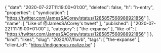 {
  "date": "2020-07-22T11:19:00+01:00",
  "deleted": false,
  "h": "h-entry",
  "properties": {
    "syndication": [
      "https://twitter.com/JamesSACorey/status/1285857568988921856"
    ],
    "name": [
      "Like of @JamesSACorey's tweet"
    ],
    "published": [
      "2020-07-22T11:19:00+01:00"
    ],
    "category": [
      "the-expanse"
    ],
    "like-of": [
      "https://twitter.com/JamesSACorey/status/1285857568988921856"
    ]
  },
  "kind": "likes",
  "slug": "2020/07/fluvb",
  "tags": [
    "the-expanse"
  ],
  "client_id": "https://indigenous.realize.be"
}
